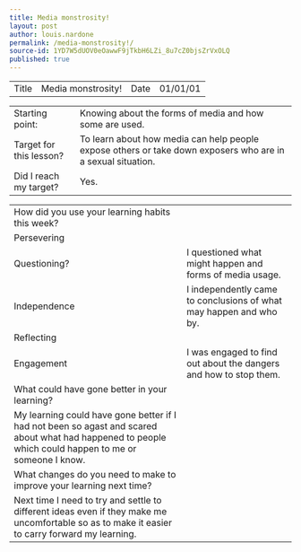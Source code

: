 ```yaml
---
title: Media monstrosity!
layout: post
author: louis.nardone
permalink: /media-monstrosity!/
source-id: 1YD7W5dUOV0eOawwF9jTkbH6LZi_8u7cZ0bjsZrVxOLQ
published: true
---
```

<table>
  <tr>
    <td>Title</td>
    <td>Media monstrosity!</td>
    <td>Date</td>
    <td>01/01/01</td>
  </tr>
</table>


<table>
  <tr>
    <td>Starting point:</td>
    <td>Knowing about the forms of media and how some are used.</td>
  </tr>
  <tr>
    <td>Target for this lesson?</td>
    <td>To learn about how media can help people expose others or take down exposers who are in a sexual situation.</td>
  </tr>
  <tr>
    <td>Did I reach my target? </td>
    <td>Yes.</td>
  </tr>
</table>


<table>
  <tr>
    <td>How did you use your learning habits this week?</td>
    <td></td>
  </tr>
  <tr>
    <td>Persevering</td>
    <td></td>
  </tr>
  <tr>
    <td>Questioning?</td>
    <td>I questioned what might happen and forms of media usage.</td>
  </tr>
  <tr>
    <td>Independence</td>
    <td>I independently came to conclusions of what may happen and who by.</td>
  </tr>
  <tr>
    <td>Reflecting</td>
    <td></td>
  </tr>
  <tr>
    <td>Engagement</td>
    <td>I was engaged to find out about the dangers and how to stop them.</td>
  </tr>
  <tr>
    <td>What could have gone better in your learning?</td>
    <td></td>
  </tr>
  <tr>
    <td>My learning could have gone better if I had not been so agast and scared about what had happened to people which could happen to me or someone I know.</td>
    <td></td>
  </tr>
  <tr>
    <td>What changes do you need to make to improve your learning next time?</td>
    <td></td>
  </tr>
  <tr>
    <td>Next time I need to try and settle to different ideas even if they make me uncomfortable so as to make it easier to carry forward my learning.</td>
    <td></td>
  </tr>
</table>


